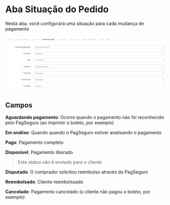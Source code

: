 # Aba Situação do Pedido

Nesta aba, você configurará uma situação para cada mudança de pagamento

![Aba situação do pedido](/assets/tab-order-status.png#zoom)

## Campos

**Aguardando pagamento**: Ocorre quando o pagamento não foi reconhecido pelo PagSeguro (ao imprimir o boleto, por exemplo)

**Em análise**: Quando quando o PagSeguro estiver analisando o pagamento

**Pago**: Pagamento completo

**Disponível**: Pagamento liberado

 > Este status não é enviado para o cliente

**Disputado**: O comprador solicitou reembolso através do PagSeguro

**Reembolsado**: Cliente reembolssado

**Cancelado**: Pagamento cancelado (o cliente não pagou o boleto, por exemplo)